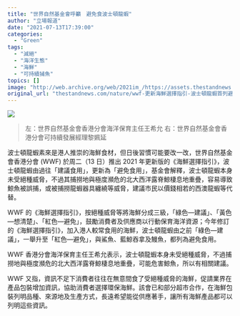 ```yaml
---
title: "世界自然基金會呼籲　避免食波士頓龍蝦"
author: "立場報道"
date: "2021-07-13T17:39:00"
categories:
  - "Green"
tags:
  - "滅絕"
  - "海洋生態"
  - "海鮮"
  - "可持續捕魚"
topics: []
image: "http://web.archive.org/web/2021im_/https://assets.thestandnews.com/media/photos/Layer_0_R3Fqyci.png"
original_url: "thestandnews.com/nature/wwf-更新海鮮選擇指引-波士頓龍蝦首列避免食用海鮮"
---
```

![](http://web.archive.org/web/2021im_/https://assets.thestandnews.com/media/photos/Layer_0_R3Fqyci.png)
> 左：世界自然基金會香港分會海洋保育主任王希允 右：世界自然基金會香港分會可持續發展經理黎姵延

波士頓龍蝦素來是港人推崇的海鮮食材，但日後習慣可能要改一改，世界自然基金會香港分會 (WWF) 於周二（13 日）推出 2021 年更新版的《海鮮選擇指引》，波士頓龍蝦由過往「建議食用」，更新為「避免食用」，基金會解釋，波士頓龍蝦本身未受絕種威脅，不過其捕撈地與極度瀕危的北大西洋露脊鯨棲息地重疊，容易導致鯨魚被誤捕，或被捕撈龍蝦器具纏繞等威脅，建議市民以價錢相若的西澳龍蝦等代替。

WWF 的《海鮮選擇指引》，按絕種威脅等將海鮮分成三級，「綠色—建議」、「黃色—想清楚」、「紅色—避免」，鼓勵消費者及供應商以行動保育海洋資源；今年修訂的《海鮮選擇指引》，加入港人較常食用的海鮮，波士頓龍蝦由之前「綠色—建議」，一舉升至「紅色—避免」，與鯊魚、藍鯨吞拿及鰻魚，都列為避免食用。

WWF 香港分會海洋保育主任王希允表示，波士頓龍蝦本身未受絕種威脅，不過捕撈地與極度瀕危的北大西洋露脊鯨棲息地重疊，可能危害鯨魚，所以有相關建議。

WWF 又指，資訊不足下消費者往往在無意間食了受絕種威脅的海鮮，促請業界在產品包裝增加資訊，協助消費者選擇環保海鮮。該會已和部分超市合作，在海鮮包裝列明品種、來源地及生產方式，長遠希望能從供應著手，讓所有海鮮產品都可以列明這些資訊。